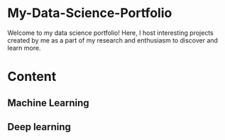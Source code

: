 # My-Data-Science-Portfolio
Welcome to my data science portfolio! Here, I host interesting projects created by me as a part of my research and enthusiasm to discover and learn more.

# Content
## Machine Learning

## Deep learning
